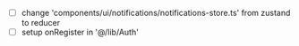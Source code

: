 - [ ] change 'components/ui/notifications/notifications-store.ts' from zustand to reducer
- [ ] setup onRegister in '@/lib/Auth'
